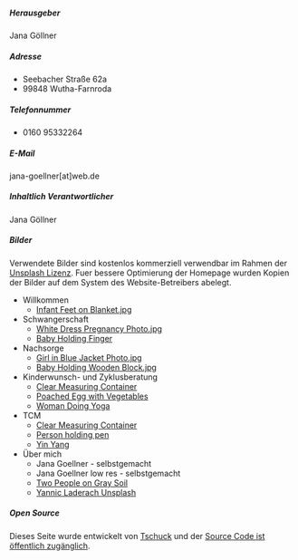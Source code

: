 ##### Herausgeber

Jana Göllner

##### Adresse

- Seebacher Straße 62a
- 99848 Wutha-Farnroda

##### Telefonnummer

- 0160 95332264

##### E-Mail

jana-goellner[at]web.de

##### Inhaltlich Verantwortlicher

Jana Göllner

##### Bilder

Verwendete Bilder sind kostenlos kommerziell verwendbar im Rahmen der [Unsplash Lizenz](https://unsplash.com/de/lizenz). Fuer bessere Optimierung der Homepage wurden Kopien der Bilder auf dem System des Website-Betreibers abelegt.

- Willkommen
  - [Infant Feet on Blanket.jpg](https://unsplash.com/photos/infants-feet-being-held-by-a-womans-hand-with-painted-and-manicured-hands-resting-on-a-gray-blanket-S8BW-Wx9G8I)
- Schwangerschaft
  - [White Dress Pregnancy Photo.jpg](https://unsplash.com/de/fotos/weisses-damenkleid-adP0SsdMtMA)
  - [Baby Holding Finger](https://unsplash.com/de/fotos/person-die-den-zeigefinger-des-babys-halt-5zp0jym2w9M)
- Nachsorge
  - [Girl in Blue Jacket Photo.jpg](https://unsplash.com/de/fotos/madchen-in-blauer-jacke-mit-rotem-und-silbernem-ring-Y-3Dt0us7e0)
  - [Baby Holding Wooden Block.jpg](https://unsplash.com/de/fotos/selektive-fokusfotografie-eines-babys-das-einen-holzwurfel-halt-CEEhmAGpYzE)
- Kinderwunsch- und Zyklusberatung
  - [Clear Measuring Container](https://unsplash.com/photos/clear-measuring-container-p15ZaG1VgFA)
  - [Poached Egg with Vegetables](https://unsplash.com/photos/poached-egg-with-vegetables-and-tomatoes-on-blue-plate-jUPOXXRNdcA)
  - [Woman Doing Yoga](https://unsplash.com/photos/woman-doing-yoga-nqUHQkuVj3c)
- TCM
  - [Clear Measuring Container](https://unsplash.com/photos/person-grinding-on-mortar-and-pestle-bd_fCZhy_W8)
  - [Person holding pen](https://unsplash.com/photos/person-holding-silver-and-white-pen-QgcdtM9rA5s)
  - [Yin Yang](https://unsplash.com/photos/white-and-brown-round-decor-CFqUdmzzti0)
- Über mich
  - Jana Goellner - selbstgemacht
  - Jana Goellner low res - selbstgemacht
  - [Two People on Gray Soil](https://unsplash.com/photos/two-person-step-on-gray-soil-7edWO30e32k)
  - [Yannic Laderach Unsplash](https://unsplash.com/photos/woman-standing-on-rock-facing-forest-Dqx4XWuXu7w)

##### Open Source

Dieses Seite wurde entwickelt von [Tschuck](https://github.com/Tschuck) und der [Source Code ist öffentlich zugänglich](https://github.com/Tschuck/homepage-jana-goellner).
